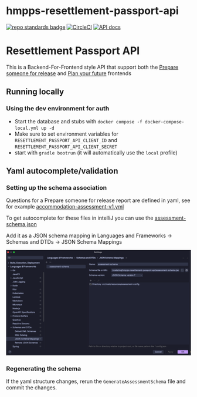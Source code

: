 # hmpps-resettlement-passport-api
[![repo standards badge](https://img.shields.io/badge/dynamic/json?color=blue&style=flat&logo=github&label=MoJ%20Compliant&query=%24.result&url=https%3A%2F%2Foperations-engineering-reports.cloud-platform.service.justice.gov.uk%2Fapi%2Fv1%2Fcompliant_public_repositories%2Fhmpps-resettlement-passport-api)](https://operations-engineering-reports.cloud-platform.service.justice.gov.uk/public-github-repositories.html#hmpps-resettlement-passport-api "Link to report")
[![CircleCI](https://circleci.com/gh/ministryofjustice/hmpps-resettlement-passport-api/tree/main.svg?style=svg)](https://circleci.com/gh/ministryofjustice/hmpps-resettlement-passport-api)
[![API docs](https://img.shields.io/badge/API_docs_-view-85EA2D.svg?logo=swagger)](https://resettlement-passport-api-dev.hmpps.service.justice.gov.uk/swagger-ui/index.html)

# Resettlement Passport API

This is a Backend-For-Frontend style API that support both the
[Prepare someone for release](https://github.com/ministryofjustice/hmpps-resettlement-passport-ui) 
and [Plan your future](https://github.com/ministryofjustice/hmpps-resettlement-passport-person-on-probation-ui) 
frontends 

## Running locally

### Using the dev environment for auth
* Start the database and stubs with `docker compose -f docker-compose-local.yml up -d`
* Make sure to set environment variables for `RESETTLEMENT_PASSPORT_API_CLIENT_ID` and `RESETTLEMENT_PASSPORT_API_CLIENT_SECRET`
* start with `gradle bootrun` (it will automatically use the `local` profile)

## Yaml autocomplete/validation
### Setting up the schema association
Questions for a Prepare someone for release report are defined in yaml, see for example [accommodation-assessment-v1.yml](src/main/resources/assessment-config/accommodation/accommodation-assessment-v1.yml)

To get autocomplete for these files in intelliJ you can use the [assessment-schema.json](assessment-schema.json)

Add it as a JSON schema mapping in Languages and Frameworks -> Schemas and DTDs -> JSON Schema Mappings

![intellij config menu](./doc/intellij-schema-config.png)

### Regenerating the schema
If the yaml structure changes, rerun the `GenerateAssessmentSchema` file and commit the changes.
